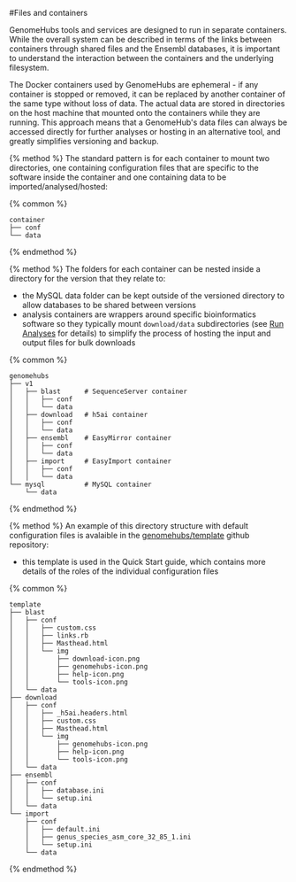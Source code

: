#Files and containers

GenomeHubs tools and services are designed to run in separate containers. While the overall system can be described in terms of the links between containers through shared files and the Ensembl databases, it is important to understand the interaction between the containers and the underlying filesystem.

The Docker containers used by GenomeHubs are ephemeral - if any container is stopped or removed, it can be replaced by another container of the same type without loss of data. The actual data are stored in directories on the host machine that mounted onto the containers while they are running. This approach means that a GenomeHub's data files can always be accessed directly for further analyses or hosting in an alternative tool, and greatly simplifies versioning and backup.

{% method %}
The standard pattern is for each container to mount two directories, one containing configuration files that are specific to the software inside the container and one containing data to be imported/analysed/hosted:

{% common %}
```
container
├── conf
└── data
```

{% endmethod %}


{% method %}
The folders for each container can be nested inside a directory for the version that they relate to:
- the MySQL data folder can be kept outside of the versioned directory to allow databases to be shared between versions
- analysis containers are wrappers around specific bioinformatics software so they typically mount `download/data` subdirectories (see [Run Analyses](//quick-start/run-analyses.md) for details) to simplify the process of hosting the input and output files for bulk downloads

{% common %}
```
genomehubs
├── v1
│   ├── blast      # SequenceServer container
│   │   ├── conf
│   │   └── data
│   ├── download   # h5ai container
│   │   ├── conf
│   │   └── data
│   ├── ensembl    # EasyMirror container
│   │   ├── conf
│   │   └── data
│   ├── import     # EasyImport container
│   │   ├── conf
│   │   └── data
└── mysql          # MySQL container
    └── data

```

{% endmethod %}


{% method %}
An example of this directory structure with default configuration files is avalaible in the [genomehubs/template](https:github.com/genomehubs/template) github repository:
- this template is used in the Quick Start guide, which contains more details of the roles of the individual configuration files


{% common %}
```
template
├── blast
│   ├── conf
│   │   ├── custom.css
│   │   ├── links.rb
│   │   ├── Masthead.html
│   │   └── img
│   │       ├── download-icon.png
│   │       ├── genomehubs-icon.png
│   │       ├── help-icon.png
│   │       └── tools-icon.png
│   └── data
├── download
│   ├── conf
│   │   ├── _h5ai.headers.html
│   │   ├── custom.css
│   │   ├── Masthead.html
│   │   └── img
│   │       ├── genomehubs-icon.png
│   │       ├── help-icon.png
│   │       └── tools-icon.png
│   └── data
├── ensembl
│   ├── conf
│   │   ├── database.ini
│   │   └── setup.ini
│   └── data
└── import
    ├── conf
    │   ├── default.ini
    │   ├── genus_species_asm_core_32_85_1.ini
    │   └── setup.ini
    └── data
```

{% endmethod %}





 

